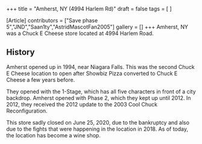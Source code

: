 +++
title = "Amherst, NY (4994 Harlem Rd)"
draft = false
tags = [ ]

[Article]
contributors = ["Save phase 5","JND","Saan1ty","AstridMascotFan2005"]
gallery = []
+++
Amherst, NY was a Chuck E Cheese store located at 4994 Harlem Road.  

##  History ## 
Amherst opened up in 1994, near Niagara Falls. This was the second Chuck E Cheese location to open after Showbiz Pizza converted to Chuck E Cheese a few years before. 

They opened with the 1-Stage, which has all five characters in front of a city backdrop. Amherst opened with Phase 2, which they kept up until 2012. In 2012, they received the 2012 update to the 2003 Cool Chuck Reconfiguration. 

This store sadly closed on June 25, 2020, due to the bankruptcy and also due to the fights that were happening in the location in 2018. As of today, the location has become a wine shop.